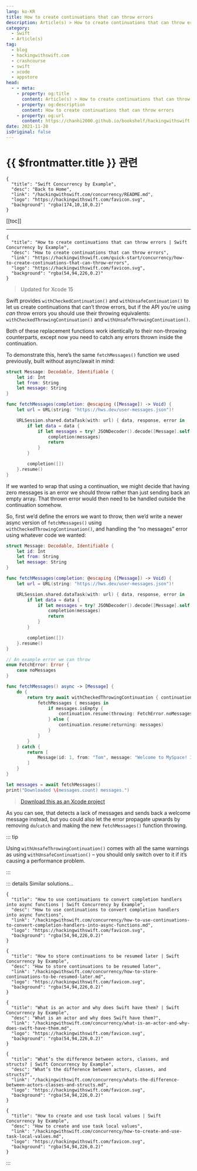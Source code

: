 ```yaml
---
lang: ko-KR
title: How to create continuations that can throw errors
description: Article(s) > How to create continuations that can throw errors
category:
  - Swift
  - Article(s)
tag: 
  - blog
  - hackingwithswift.com
  - crashcourse
  - swift
  - xcode
  - appstore
head:
  - - meta:
    - property: og:title
      content: Article(s) > How to create continuations that can throw errors
    - property: og:description
      content: How to create continuations that can throw errors
    - property: og:url
      content: https://chanhi2000.github.io/bookshelf/hackingwithswift.com/concurrency/how-to-create-continuations-that-can-throw-errors.html
date: 2021-11-28
isOriginal: false
---
```


# {{ $frontmatter.title }} 관련

```component VPCard
{
  "title": "Swift Concurrency by Example",
  "desc": "Back to Home",
  "link": "/hackingwithswift.com/concurrency/README.md",
  "logo": "https://hackingwithswift.com/favicon.svg",
  "background": "rgba(174,10,10,0.2)"
}
```

[[toc]]

---

```component VPCard
{
  "title": "How to create continuations that can throw errors | Swift Concurrency by Example",
  "desc": "How to create continuations that can throw errors",
  "link": "https://hackingwithswift.com/quick-start/concurrency/how-to-create-continuations-that-can-throw-errors", 
  "logo": "https://hackingwithswift.com/favicon.svg",
  "background": "rgba(54,94,226,0.2)"
}
```

> Updated for Xcode 15

Swift provides `withCheckedContinuation()` and `withUnsafeContinuation()` to let us create continuations that can’t throw errors, but if the API you’re using *can* throw errors you should use their throwing equivalents: `withCheckedThrowingContinuation()` and `withUnsafeThrowingContinuation()`.

Both of these replacement functions work identically to their non-throwing counterparts, except now you need to catch any errors thrown inside the continuation.

To demonstrate this, here’s the same `fetchMessages()` function we used previously, built without async/await in mind:

```swift
struct Message: Decodable, Identifiable {
    let id: Int
    let from: String
    let message: String
}

func fetchMessages(completion: @escaping ([Message]) -> Void) {
    let url = URL(string: "https://hws.dev/user-messages.json")!

    URLSession.shared.dataTask(with: url) { data, response, error in
        if let data = data {
            if let messages = try? JSONDecoder().decode([Message].self, from: data) {
                completion(messages)
                return
            }
        }

        completion([])
    }.resume()
}
```

If we wanted to wrap that using a continuation, we might decide that having zero messages is an error we should throw rather than just sending back an empty array. That thrown error would then need to be handled outside the continuation somehow.

So, first we’d define the errors we want to throw, then we’d write a newer async version of `fetchMessages()` using `withCheckedThrowingContinuation()`, and handling the “no messages” error using whatever code we wanted:

```swift
struct Message: Decodable, Identifiable {
    let id: Int
    let from: String
    let message: String
}

func fetchMessages(completion: @escaping ([Message]) -> Void) {
    let url = URL(string: "https://hws.dev/user-messages.json")!

    URLSession.shared.dataTask(with: url) { data, response, error in
        if let data = data {
            if let messages = try? JSONDecoder().decode([Message].self, from: data) {
                completion(messages)
                return
            }
        }

        completion([])
    }.resume()
}

// An example error we can throw
enum FetchError: Error {
    case noMessages
}

func fetchMessages() async -> [Message] {
    do {
        return try await withCheckedThrowingContinuation { continuation in
            fetchMessages { messages in
                if messages.isEmpty {
                    continuation.resume(throwing: FetchError.noMessages)
                } else {
                    continuation.resume(returning: messages)
                }
            }
        }
    } catch {
        return [
            Message(id: 1, from: "Tom", message: "Welcome to MySpace! I'm your new friend.")
        ]
    }
}

let messages = await fetchMessages()
print("Downloaded \(messages.count) messages.")
```

> [<FontIcon icon="fas fa-file-zipper"/>Download this as an Xcode project](https://hackingwithswift.com/files/projects/concurrency/how-to-create-continuations-that-can-throw-errors-1.zip)

As you can see, that detects a lack of messages and sends back a welcome message instead, but you could also let the error propagate upwards by removing `do`/`catch` and making the new `fetchMessages()` function throwing.

::: tip

Using `withUnsafeThrowingContinuation()` comes with all the same warnings as using `withUnsafeContinuation()` – you should only switch over to it if it’s causing a performance problem.

:::

::: details Similar solutions…

```component VPCard
{
  "title": "How to use continuations to convert completion handlers into async functions | Swift Concurrency by Example",
  "desc": "How to use continuations to convert completion handlers into async functions",
  "link": "/hackingwithswift.com/concurrency/how-to-use-continuations-to-convert-completion-handlers-into-async-functions.md",
  "logo": "https://hackingwithswift.com/favicon.svg",
  "background": "rgba(54,94,226,0.2)"
}
```

```component VPCard
{
  "title": "How to store continuations to be resumed later | Swift Concurrency by Example",
  "desc": "How to store continuations to be resumed later",
  "link": "/hackingwithswift.com/concurrency/how-to-store-continuations-to-be-resumed-later.md",
  "logo": "https://hackingwithswift.com/favicon.svg",
  "background": "rgba(54,94,226,0.2)"
}
```

```component VPCard
{
  "title": "What is an actor and why does Swift have them? | Swift Concurrency by Example",
  "desc": "What is an actor and why does Swift have them?",
  "link": "/hackingwithswift.com/concurrency/what-is-an-actor-and-why-does-swift-have-them.md",
  "logo": "https://hackingwithswift.com/favicon.svg",
  "background": "rgba(54,94,226,0.2)"
}
```

```component VPCard
{
  "title": "What’s the difference between actors, classes, and structs? | Swift Concurrency by Example",
  "desc": "What’s the difference between actors, classes, and structs?",
  "link": "/hackingwithswift.com/concurrency/whats-the-difference-between-actors-classes-and-structs.md",
  "logo": "https://hackingwithswift.com/favicon.svg",
  "background": "rgba(54,94,226,0.2)"
}
```

```component VPCard
{
  "title": "How to create and use task local values | Swift Concurrency by Example",
  "desc": "How to create and use task local values",
  "link": "/hackingwithswift.com/concurrency/how-to-create-and-use-task-local-values.md",
  "logo": "https://hackingwithswift.com/favicon.svg",
  "background": "rgba(54,94,226,0.2)"
}
```

:::

